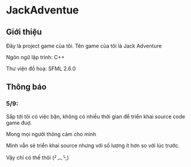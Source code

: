 # JackAdventue
## Giới thiệu

Đây là project game của tôi. Tên game của tôi là Jack Adventure

Ngôn ngữ lập trình: C++

Thư viện đồ hoạ: SFML 2.6.0

## Thông báo
### 5/9:

Sắp tới tôi có việc bận, không có nhiều thời gian để triển khai source code game đuợ.

Mong mọi người thông cảm cho mình

Mình vẫn sẽ triển khai source nhưng với số lượng ít hơn so với lúc trước.

Vậy chỉ có thế thôi (⁠╯⁠︵⁠╰⁠,⁠)
